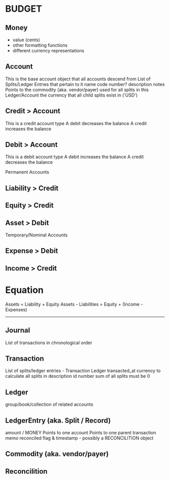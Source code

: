 BUDGET
======

## Money
* value (cents)
* other formatting functions
* different currency representations

## Account
This is the base account object that all accounts descend from
List of Splits/Ledger Entries that pertain to it
name
code number?
description
notes
Points to the commodity (aka. vendor/payer) used for all splits in this Ledger/Account
the currency that all child splits exist in ('USD')

## Credit > Account
This is a credit account type
A debit decreases the balance
A credit increases the balance

## Debit > Account
This is a debit account type
A debit increases the balance
A credit decreases the balance

Permanent Accounts
## Liability > Credit
## Equity > Credit
## Asset > Debit

Temporary/Nominal Accounts
## Expense > Debit
## Income > Credit

# Equation
Assets = Liability + Equity
Assets - Liabilities = Equity + (Income - Expenses)

-------

## Journal
List of transactions in chronological order

## Transaction
List of splits/ledger entries - Transaction Ledger
transacted_at
currency to calculate all splits in
description
id number
sum of all splits must be 0

## Ledger
group/book/collection of related accounts

## LedgerEntry (aka. Split / Record)
amount / MONEY
Points to one account
Points to one parent transaction
memo
reconciled flag & timestamp - possibly a RECONCILITION object

## Commodity (aka. vendor/payer)

## Reconcilition